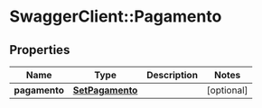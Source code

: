 # SwaggerClient::Pagamento

## Properties
Name | Type | Description | Notes
------------ | ------------- | ------------- | -------------
**pagamento** | [**SetPagamento**](SetPagamento.md) |  | [optional] 



